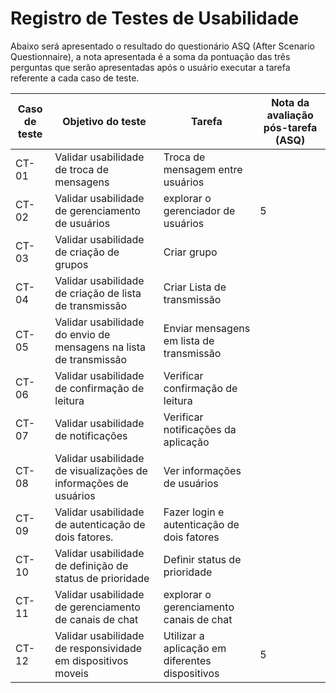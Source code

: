 # Registro de Testes de Usabilidade

Abaixo será apresentado o resultado do questionário ASQ (After Scenario Questionnaire), a nota apresentada é a soma da pontuação das três perguntas que serão apresentadas após o usuário executar a tarefa referente a cada caso de teste.

|Caso de teste | Objetivo do teste | Tarefa| Nota da avaliação pós-tarefa (ASQ)|
|------|-----------------------------------------|----|----|
|CT-01 | Validar usabilidade de troca de mensagens | Troca de mensagem entre usuários |  |
|CT-02 | Validar usabilidade de gerenciamento de usuários | explorar o gerenciador de usuários| 5 |
|CT-03 | Validar usabilidade de criação de grupos |  Criar grupo | |
|CT-04 | Validar usabilidade de criação de lista de transmissão | Criar Lista de transmissão | |
|CT-05 | Validar usabilidade do envio de mensagens na lista de transmissão | Enviar mensagens em lista de transmissão| |
|CT-06 | Validar usabilidade de confirmação de leitura | Verificar confirmação de leitura| |
|CT-07 | Validar usabilidade de notificações | Verificar notificações da aplicação| |
|CT-08 | Validar usabilidade de visualizações de informações de usuários | Ver informações de usuários| |
|CT-09 | Validar usabilidade de autenticação de dois fatores. | Fazer login e autenticação de dois fatores| |
|CT-10 | Validar usabilidade de definição de status de prioridade |Definir status de prioridade| |
|CT-11 | Validar usabilidade de gerenciamento de canais de chat | explorar o gerenciamento canais de chat| |
|CT-12 | Validar usabilidade de responsividade em dispositivos moveis |Utilizar a aplicação em diferentes dispositivos| 5 |
